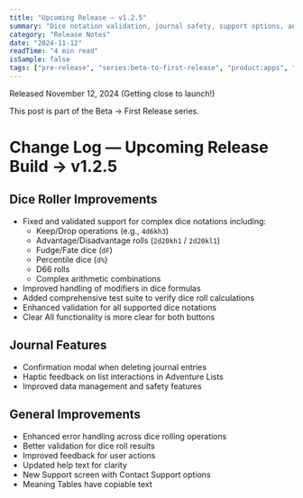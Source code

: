 ```yaml
---
title: "Upcoming Release — v1.2.5"
summary: "Dice notation validation, journal safety, support options, and clarity pass"
category: "Release Notes"
date: "2024-11-12"
readTime: "4 min read"
isSample: false
tags: ["pre-release", "series:beta-to-first-release", "product:apps", "v1.2.5", "dice-roller", "journal", "accessibility", "support"]
---
```


Released November 12, 2024 (Getting close to launch!)

This post is part of the Beta → First Release series.

# Change Log — Upcoming Release Build → v1.2.5

## Dice Roller Improvements
- Fixed and validated support for complex dice notations including:
  - Keep/Drop operations (e.g., `4d6kh3`)
  - Advantage/Disadvantage rolls (`2d20kh1` / `2d20kl1`)
  - Fudge/Fate dice (`dF`)
  - Percentile dice (`d%`)
  - D66 rolls
  - Complex arithmetic combinations
- Improved handling of modifiers in dice formulas
- Added comprehensive test suite to verify dice roll calculations
- Enhanced validation for all supported dice notations
- Clear All functionality is more clear for both buttons

## Journal Features
- Confirmation modal when deleting journal entries
- Haptic feedback on list interactions in Adventure Lists
- Improved data management and safety features

## General Improvements
- Enhanced error handling across dice rolling operations
- Better validation for dice roll results
- Improved feedback for user actions
- Updated help text for clarity
- New Support screen with Contact Support options
- Meaning Tables have copiable text
